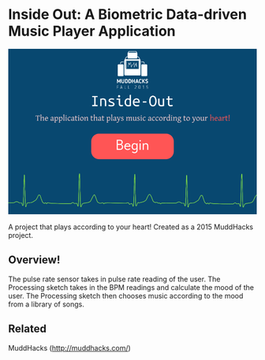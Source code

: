 # Inside Out: A Biometric Data-driven Music Player Application

![Inside Out](https://raw.githubusercontent.com/gderecho/inside-out/master/gui/img/mudd_hacks_splash.png "Inside Out")

A project that plays according to your heart! Created as a 2015 MuddHacks project.

## Overview!
The pulse rate sensor takes in pulse rate reading of the user. The Processing sketch takes in the BPM readings and calculate the mood of the user. The Processing sketch then chooses music according to the mood from a library of songs.

## Related
MuddHacks (http://muddhacks.com/)
